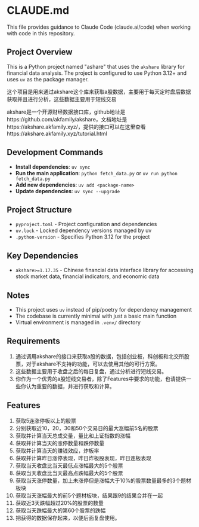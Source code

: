 # CLAUDE.md

This file provides guidance to Claude Code (claude.ai/code) when working with code in this repository.

## Project Overview

This is a Python project named "ashare" that uses the `akshare` library for financial data analysis. The project is configured to use Python 3.12+ and uses `uv` as the package manager.

这个项目是用来通过akshare这个库来获取a股数据，主要用于每天定时盘后数据获取并且进行分析，这些数据主要用于短线交易

akshare是一个开源财经数据接口库，github地址是https://github.com/akfamily/akshare，文档地址是https://akshare.akfamily.xyz/，提供的接口可以在这里查看https://akshare.akfamily.xyz/tutorial.html
## Development Commands

- **Install dependencies**: `uv sync`
- **Run the main application**: `python fetch_data.py` or `uv run python fetch_data.py`
- **Add new dependencies**: `uv add <package-name>`
- **Update dependencies**: `uv sync --upgrade`

## Project Structure

- `pyproject.toml` - Project configuration and dependencies
- `uv.lock` - Locked dependency versions managed by uv
- `.python-version` - Specifies Python 3.12 for the project

## Key Dependencies

- `akshare>=1.17.35` - Chinese financial data interface library for accessing stock market data, financial indicators, and economic data

## Notes

- This project uses `uv` instead of pip/poetry for dependency management
- The codebase is currently minimal with just a basic main function
- Virtual environment is managed in `.venv/` directory

## Requirements
1. 通过调用akshare的接口来获取a股的数据，包括创业板，科创板和北交所股票，对于akshare不支持的功能，可以去使用其他的可行方案。
2. 这些数据主要用于收盘之后的每日复盘，通过分析进行短线交易。
3. 你作为一个优秀的a股短线交易者，除了Features中要求的功能，也请提供一些你认为重要的数据，并进行获取和计算。

## Features
1. 获取5连涨停板以上的股票
2. 分别获取近10，20，30和50个交易日的最大涨幅前5名的股票
3. 获取并计算当天总成交量，量比和上证指数的涨幅
5. 获取并计算当天的涨停数量和跌停数量
4. 获取并计算当天的赚钱效应，炸板率
6. 获取并计算昨日涨停表现，昨日炸板股表现，昨日连板表现
7. 获取当天收盘比当天最低点涨幅最大的5个股票
8. 获取当天收盘比当天最高点跌幅最大的5个股票
9. 获取当天涨停数量，加上未涨停但是涨幅大于10%的股票数量最多的3个题材板块 
10. 获取当天涨幅最大的前5个题材板块，结果跟9的结果合并在一起
11. 获取近3天跌幅超过20%的股票的数量
12. 获取当天跌幅最大的第60个股票的跌幅
13. 把获得的数据保存起来，以便后面复盘使用。
